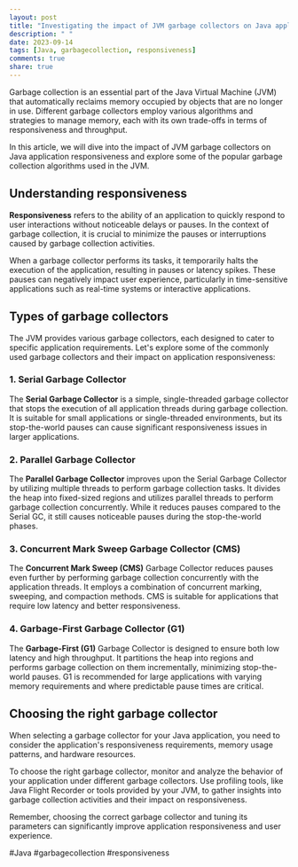 ```yaml
---
layout: post
title: "Investigating the impact of JVM garbage collectors on Java application responsiveness"
description: " "
date: 2023-09-14
tags: [Java, garbagecollection, responsiveness]
comments: true
share: true
---
```


Garbage collection is an essential part of the Java Virtual Machine (JVM) that automatically reclaims memory occupied by objects that are no longer in use. Different garbage collectors employ various algorithms and strategies to manage memory, each with its own trade-offs in terms of responsiveness and throughput.

In this article, we will dive into the impact of JVM garbage collectors on Java application responsiveness and explore some of the popular garbage collection algorithms used in the JVM.

## Understanding responsiveness

**Responsiveness** refers to the ability of an application to quickly respond to user interactions without noticeable delays or pauses. In the context of garbage collection, it is crucial to minimize the pauses or interruptions caused by garbage collection activities.

When a garbage collector performs its tasks, it temporarily halts the execution of the application, resulting in pauses or latency spikes. These pauses can negatively impact user experience, particularly in time-sensitive applications such as real-time systems or interactive applications.

## Types of garbage collectors

The JVM provides various garbage collectors, each designed to cater to specific application requirements. Let's explore some of the commonly used garbage collectors and their impact on application responsiveness:

### 1. Serial Garbage Collector

The **Serial Garbage Collector** is a simple, single-threaded garbage collector that stops the execution of all application threads during garbage collection. It is suitable for small applications or single-threaded environments, but its stop-the-world pauses can cause significant responsiveness issues in larger applications.

### 2. Parallel Garbage Collector

The **Parallel Garbage Collector** improves upon the Serial Garbage Collector by utilizing multiple threads to perform garbage collection tasks. It divides the heap into fixed-sized regions and utilizes parallel threads to perform garbage collection concurrently. While it reduces pauses compared to the Serial GC, it still causes noticeable pauses during the stop-the-world phases.

### 3. Concurrent Mark Sweep Garbage Collector (CMS)

The **Concurrent Mark Sweep (CMS)** Garbage Collector reduces pauses even further by performing garbage collection concurrently with the application threads. It employs a combination of concurrent marking, sweeping, and compaction methods. CMS is suitable for applications that require low latency and better responsiveness.

### 4. Garbage-First Garbage Collector (G1)

The **Garbage-First (G1)** Garbage Collector is designed to ensure both low latency and high throughput. It partitions the heap into regions and performs garbage collection on them incrementally, minimizing stop-the-world pauses. G1 is recommended for large applications with varying memory requirements and where predictable pause times are critical.

## Choosing the right garbage collector

When selecting a garbage collector for your Java application, you need to consider the application's responsiveness requirements, memory usage patterns, and hardware resources.

To choose the right garbage collector, monitor and analyze the behavior of your application under different garbage collectors. Use profiling tools, like Java Flight Recorder or tools provided by your JVM, to gather insights into garbage collection activities and their impact on responsiveness.

Remember, choosing the correct garbage collector and tuning its parameters can significantly improve application responsiveness and user experience.

#Java #garbagecollection #responsiveness